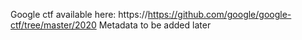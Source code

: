 Google ctf available here: 
https://https://github.com/google/google-ctf/tree/master/2020
Metadata to be added later
